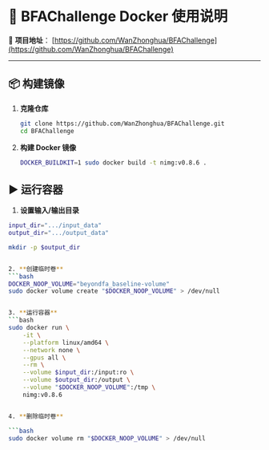 # 🐳 BFAChallenge Docker 使用说明

📂 **项目地址**： [https://github.com/WanZhonghua/BFAChallenge](https://github.com/WanZhonghua/BFAChallenge)

---

## 📦 构建镜像

1. **克隆仓库**
   ```bash
   git clone https://github.com/WanZhonghua/BFAChallenge.git
   cd BFAChallenge
2. **构建 Docker 镜像**
   ```bash
   DOCKER_BUILDKIT=1 sudo docker build -t nimg:v0.8.6 .

## ▶️ 运行容器

1. **设置输入/输出目录**
```bash
input_dir=".../input_data"
output_dir=".../output_data"

mkdir -p $output_dir


2. **创建临时卷**
```bash
DOCKER_NOOP_VOLUME="beyondfa_baseline-volume"
sudo docker volume create "$DOCKER_NOOP_VOLUME" > /dev/null


3. **运行容器**
```bash
sudo docker run \
    -it \
    --platform linux/amd64 \
    --network none \
    --gpus all \
    --rm \
    --volume $input_dir:/input:ro \
    --volume $output_dir:/output \
    --volume "$DOCKER_NOOP_VOLUME":/tmp \
    nimg:v0.8.6


4. **删除临时卷**

```bash
sudo docker volume rm "$DOCKER_NOOP_VOLUME" > /dev/null


